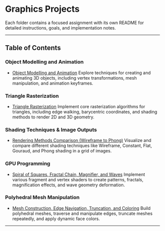 # Graphics Projects

Each folder contains a focused assignment with its own README for detailed instructions, goals, and implementation notes.

---

## Table of Contents

### Object Modelling and Animation

- [Object Modelling and Animation](./Object%20Animation/README.md)
  Explore techniques for creating and animating 3D objects, including vertex transformations, mesh manipulation, and animation keyframes.

### Triangle Rasterization

- [Triangle Rasterization](./Triangle%20Rasterization/README.md)
  Implement core rasterization algorithms for triangles, including edge walking, barycentric coordinates, and shading methods to render 2D and 3D geometry.

### Shading Techniques & Image Outputs

- [Rendering Methods Comparison (Wireframe to Phong)](./Z-Buffer%20&%20Shading/README.md)
  Visualize and compare different shading techniques like Wireframe, Constant, Flat, Gouraud, and Phong shading in a grid of images.

### GPU Programming

- [Spiral of Squares, Fractal Chain, Magnifier, and Waves](./GPU%20Programming/README.md)
  Implement various fragment and vertex shaders to create patterns, fractals, magnification effects, and wave geometry deformation.

### Polyhedral Mesh Manipulation

- [Mesh Construction, Edge Navigation, Truncation, and Coloring](./Polyhedral%20Mesh%20Traversal%20&%20Truncation/README.md)
  Build polyhedral meshes, traverse and manipulate edges, truncate meshes repeatedly, and apply dynamic face colors.

---
